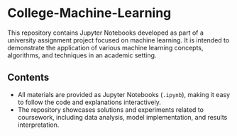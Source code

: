 # College-Machine-Learning

This repository contains Jupyter Notebooks developed as part of a university assignment project focused on machine learning. It is intended to demonstrate the application of various machine learning concepts, algorithms, and techniques in an academic setting.

## Contents

- All materials are provided as Jupyter Notebooks (`.ipynb`), making it easy to follow the code and explanations interactively.
- The repository showcases solutions and experiments related to coursework, including data analysis, model implementation, and results interpretation.

